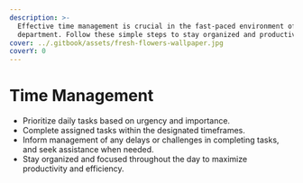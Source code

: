 ```yaml
---
description: >-
  Effective time management is crucial in the fast-paced environment of a floral
  department. Follow these simple steps to stay organized and productive.
cover: ../.gitbook/assets/fresh-flowers-wallpaper.jpg
coverY: 0
---
```


# Time Management

* Prioritize daily tasks based on urgency and importance.
* Complete assigned tasks within the designated timeframes.
* Inform management of any delays or challenges in completing tasks, and seek assistance when needed.
* Stay organized and focused throughout the day to maximize productivity and efficiency.
